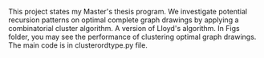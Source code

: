This project states my Master's thesis program. 
We investigate potential recursion patterns on optimal complete graph drawings by applying a combinatorial cluster algorithm. A version of Lloyd's algorithm.
In Figs folder, you may see the performance of clustering optimal graph drawings. The main code is in clusterordtype.py file.
